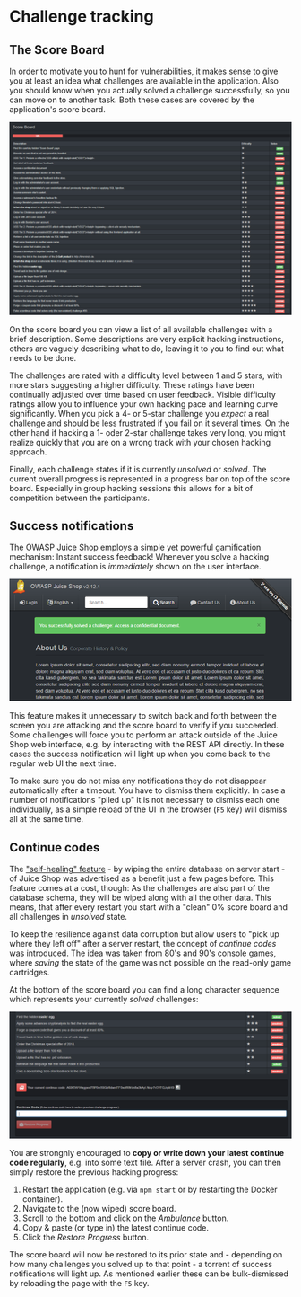 # Challenge tracking

## The Score Board

In order to motivate you to hunt for vulnerabilities, it makes sense to
give you at least an idea what challenges are available in the
application. Also you should know when you actually solved a challenge
successfully, so you can move on to another task. Both these cases are
covered by the application's score board.

![Partly solved Score Board](img/score-board_partly.png)

On the score board you can view a list of all available challenges with
a brief description. Some descriptions are very explicit hacking
instructions, others are vaguely describing what to do, leaving it to
you to find out what needs to be done.

The challenges are rated with a difficulty level between 1 and 5 stars,
with more stars suggesting a higher difficulty. These ratings have been
continually adjusted over time based on user feedback. Visible
difficulty ratings allow you to influence your own hacking pace and
learning curve significantly. When you pick a 4- or 5-star challenge you
_expect_ a real challenge and should be less frustrated if you fail on
it several times. On the other hand if hacking a 1- oder 2-star
challenge takes very long, you might realize quickly that you are on a
wrong track with your chosen hacking approach.

Finally, each challenge states if it is currently _unsolved_ or
_solved_. The current overall progress is represented in a progress bar
on top of the score board. Especially in group hacking sessions this
allows for a bit of competition between the participants.

## Success notifications

The OWASP Juice Shop employs a simple yet powerful gamification
mechanism: Instant success feedback! Whenever you solve a hacking
challenge, a notification is _immediately_ shown on the user interface.

!["Challenge solved!" push notification](img/notification.png)

This feature makes it unnecessary to switch back and forth between the
screen you are attacking and the score board to verify if you succeeded.
Some challenges will force you to perform an attack outside of the Juice
Shop web interface, e.g. by interacting with the REST API directly. In
these cases the success notification will light up when you come back to
the regular web UI the next time.

To make sure you do not miss any notifications they do not disappear
automatically after a timeout. You have to dismiss them explicitly. In
case a number of notifications "piled up" it is not necessary to dismiss
each one individually, as a simple reload of the UI in the browser (`F5`
key) will dismiss all at the same time.

## Continue codes

The ["self-healing" feature](running.md#selfHealing) - by wiping the
entire database on server start - of Juice Shop was advertised as a
benefit just a few pages before. This feature comes at a cost, though:
As the challenges are also part of the database schema, they will be
wiped along with all the other data. This means, that after every
restart you start with a "clean" 0% score board and all challenges in
_unsolved_ state.

To keep the resilience against data corruption but allow users to "pick
up where they left off" after a server restart, the concept of _continue
codes_ was introduced. The idea was taken from 80's and 90's console
games, where _saving_ the state of the game was not possible on the
read-only game cartridges.

At the bottom of the score board you can find a long character sequence
which represents your currently _solved_ challenges:

![Continue code section of the Score Board](img/continue-code.png)

You are strongnly encouraged to __copy or write down your latest
continue code regularly__, e.g. into some text file. After a server
crash, you can then simply restore the previous hacking progress:

1. Restart the application (e.g. via `npm start` or by restarting the
   Docker container).
2. Navigate to the (now wiped) score board.
3. Scroll to the bottom and click on the _Ambulance_ button.
4. Copy & paste (or type in) the latest continue code.
5. Click the _Restore Progress_ button.

The score board will now be restored to its prior state and - depending
on how many challenges you solved up to that point - a torrent of
success notifications will light up. As mentioned earlier these can be
bulk-dismissed by reloading the page with the `F5` key.
